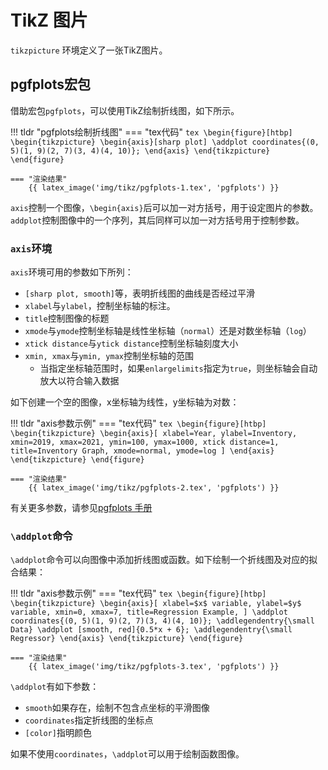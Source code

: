 # TikZ 图片

`tikzpicture` 环境定义了一张TikZ图片。

## pgfplots宏包

借助宏包`pgfplots`，可以使用TikZ绘制折线图，如下所示。

!!! tldr "pgfplots绘制折线图"
    === "tex代码"
        ```tex
        \begin{figure}[htbp]
            \begin{tikzpicture}
                \begin{axis}[sharp plot]
                    \addplot coordinates{(0, 5)(1, 9)(2, 7)(3, 4)(4, 10)};
                \end{axis}
            \end{tikzpicture}
        \end{figure}
        ```

    === "渲染结果"
        {{ latex_image('img/tikz/pgfplots-1.tex', 'pgfplots') }}

`axis`控制一个图像，`\begin{axis}`后可以加一对方括号，用于设定图片的参数。`addplot`控制图像中的一个序列，其后同样可以加一对方括号用于控制参数。

### `axis`环境

`axis`环境可用的参数如下所列：

* `[sharp plot, smooth]`等，表明折线图的曲线是否经过平滑
* `xlabel`与`ylabel`，控制坐标轴的标注。
* `title`控制图像的标题
* `xmode`与`ymode`控制坐标轴是线性坐标轴（`normal`）还是对数坐标轴（`log`）
* `xtick distance`与`ytick distance`控制坐标轴刻度大小
* `xmin, xmax`与`ymin, ymax`控制坐标轴的范围
    * 当指定坐标轴范围时，如果`enlargelimits`指定为`true`，则坐标轴会自动放大以符合输入数据

如下创建一个空的图像，x坐标轴为线性，y坐标轴为对数：

!!! tldr "axis参数示例"
    === "tex代码"
        ```tex
        \begin{figure}[htbp]
            \begin{tikzpicture}
                \begin{axis}[
                    xlabel=Year,
                    ylabel=Inventory,
                    xmin=2019, xmax=2021,
                    ymin=100, ymax=1000,
                    xtick distance=1,
                    title=Inventory Graph,
                    xmode=normal, ymode=log
                ]
                \end{axis}
            \end{tikzpicture}
        \end{figure}
        ```

    === "渲染结果"
        {{ latex_image('img/tikz/pgfplots-2.tex', 'pgfplots') }}

有关更多参数，请参见[pgfplots 手册](http://mirrors.ctan.org/graphics/pgf/contrib/pgfplots/doc/pgfplots.pdf)

### `\addplot`命令

`\addplot`命令可以向图像中添加折线图或函数。如下绘制一个折线图及对应的拟合结果：

!!! tldr "axis参数示例"
    === "tex代码"
        ```tex
        \begin{figure}[htbp]
            \begin{tikzpicture}
                \begin{axis}[
                    xlabel=$x$ variable,
                    ylabel=$y$ variable,
                    xmin=0, xmax=7,
                    title=Regression Example,
                ]
                    \addplot coordinates{(0, 5)(1, 9)(2, 7)(3, 4)(4, 10)};
                    \addlegendentry{\small Data}
                    \addplot [smooth, red]{0.5*x + 6};
                    \addlegendentry{\small Regressor}
                \end{axis}
            \end{tikzpicture}
        \end{figure}
        ```

    === "渲染结果"
        {{ latex_image('img/tikz/pgfplots-3.tex', 'pgfplots') }}

`\addplot`有如下参数：

* `smooth`如果存在，绘制不包含点坐标的平滑图像
* `coordinates`指定折线图的坐标点
* `[color]`指明颜色

如果不使用`coordinates`，`\addplot`可以用于绘制函数图像。
